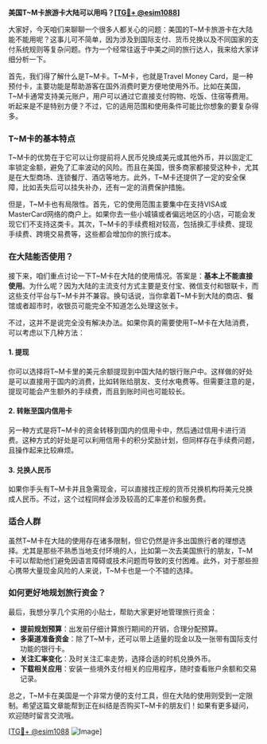 **美国T~M卡旅游卡大陆可以用吗？[[TG💪+ @esim1088](https://t.me/s/esim1088)]**

大家好，今天咱们来聊聊一个很多人都关心的问题：美国的T~M卡旅游卡在大陆能不能用呢？这事儿可不简单，因为涉及到国际支付、货币兑换以及不同国家的支付系统规则等复杂问题。作为一个经常往返于中美之间的旅行达人，我来给大家详细分析一下。

首先，我们得了解什么是T~M卡。T~M卡，也就是Travel Money Card，是一种预付卡，主要功能是帮助游客在国外消费时更方便地使用外币。比如在美国，T~M卡通常支持美元账户，用户可以通过它直接支付购物、吃饭、住宿等费用。听起来是不是特别方便？不过，它的适用范围和使用条件可能比你想象的要复杂得多。

### T~M卡的基本特点

T~M卡的优势在于它可以让你提前将人民币兑换成美元或其他外币，并以固定汇率锁定金额，避免了汇率波动的风险。而且在美国，很多商家都接受这种卡，尤其是在大型商场、连锁餐厅、酒店等地方。此外，T~M卡还提供了一定的安全保障，比如丢失后可以挂失补办，还有一定的消费保护措施。

但是，T~M卡也有局限性。首先，它的使用范围主要集中在支持VISA或MasterCard网络的商户上。如果你去一些小城镇或者偏远地区的小店，可能会发现它们不支持这类卡。其次，T~M卡的手续费相对较高，包括换汇手续费、提现手续费、跨境交易费等，这些都会增加你的旅行成本。

### 在大陆能否使用？

接下来，咱们重点讨论一下T~M卡在大陆的使用情况。答案是：**基本上不能直接使用**。为什么呢？因为大陆的主流支付方式主要是支付宝、微信支付和银联卡，而这些支付平台与T~M卡并不兼容。换句话说，当你拿着T~M卡到大陆的商店、餐馆或者超市时，收银员可能完全不知道怎么处理这张卡。

不过，这并不是说完全没有解决办法。如果你真的需要使用T~M卡在大陆消费，可以考虑以下几种方法：

#### 1. 提现
你可以选择将T~M卡里的美元余额提现到中国大陆的银行账户中。这样做的好处是可以直接用于国内的消费，比如转账给朋友、支付水电费等。但需要注意的是，提现可能会产生额外的手续费，而且到账时间也可能较长。

#### 2. 转账至国内信用卡
另一种方式是将T~M卡的资金转移到国内的信用卡中，然后通过信用卡进行消费。这种方式的好处是可以利用信用卡的积分奖励计划，但同样存在手续费问题，且操作起来比较麻烦。

#### 3. 兑换人民币
如果你手头有T~M卡并且急需现金，可以直接找正规的货币兑换机构将美元兑换成人民币。不过，这个过程同样会涉及较高的汇率差价和服务费。

### 适合人群

虽然T~M卡在大陆的使用存在诸多限制，但它仍然是许多出国旅行者的理想选择。尤其是那些不熟悉当地支付环境的人，比如第一次去美国旅行的朋友，T~M卡可以帮助他们避免因语言障碍或技术问题而导致的支付困难。此外，对于那些担心携带大量现金风险的人来说，T~M卡也是一个不错的选择。

### 如何更好地规划旅行资金？

最后，我想分享几个实用的小贴士，帮助大家更好地管理旅行资金：

- **提前规划预算**：出发前仔细计算旅行期间的开销，合理分配预算。
- **多渠道准备资金**：除了T~M卡，还可以带上适量的现金以及一张带有国际支付功能的银行卡。
- **关注汇率变化**：及时关注汇率走势，选择合适的时机兑换外币。
- **下载相关应用**：安装一些境外支付相关的应用程序，随时查看账户余额和交易记录。

总之，T~M卡在美国是一个非常方便的支付工具，但在大陆的使用则受到一定限制。希望这篇文章能帮到正在纠结是否购买T~M卡的朋友们！如果有更多疑问，欢迎随时留言交流哦。

[[TG💪+ @esim1088](https://t.me/s/esim1088) ![Image](https://i.postimg.cc/4NQfJmqS/Snipaste-2025-05-13-00-14-12.png)]